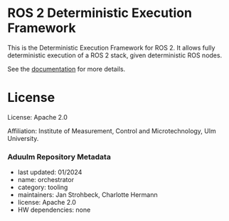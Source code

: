 # ROS 2 Deterministic Execution Framework

This is the Deterministic Execution Framework for ROS 2.
It allows fully deterministic execution of a ROS 2 stack, given deterministic ROS nodes.

See the [documentation](https://uulm-mrm.github.io/ros2_def) for more details.

License
=======

License: Apache 2.0

Affiliation: Institute of Measurement, Control and Microtechnology, Ulm University.

### Aduulm Repository Metadata

- last updated: 01/2024
- name: orchestrator
- category: tooling
- maintainers: Jan Strohbeck, Charlotte Hermann
- license: Apache 2.0
- HW dependencies: none
